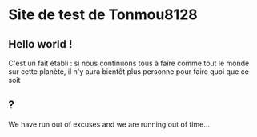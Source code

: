 # Site de test de Tonmou8128

## Hello  world !

C'est un fait établi : si nous continuons tous à faire comme tout le monde sur cette planète, il n'y aura bientôt plus personne pour faire quoi que ce soit

## ?

We have run out of excuses and we are running out of time...
